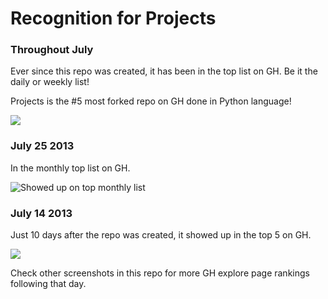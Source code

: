 Recognition for Projects
=========================

### Throughout July

Ever since this repo was created, it has been in the top list on GH. Be it the daily or weekly list!

Projects is the #5 most forked repo on GH done in Python language!

![](https://raw.github.com/thekarangoel/Projects/master/RECOGNITION/top-languages-python-2013-07-25.png)

### July 25 2013

In the monthly top list on GH.

![Showed up on top monthly list](https://raw.github.com/thekarangoel/Projects/master/RECOGNITION/top5-monthly-2013-07-25.png)

### July 14 2013

Just 10 days after the repo was created, it showed up in the top 5 on GH.

![](https://raw.github.com/thekarangoel/Projects/master/RECOGNITION/top5-2013-07-14.png)

Check other screenshots in this repo for more GH explore page rankings following that day.